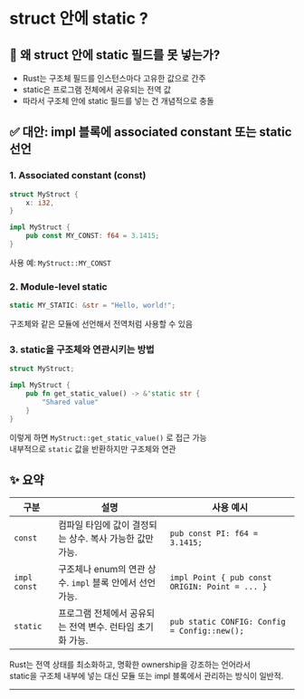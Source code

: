 # struct 안에 static ?

## 🧠 왜 struct 안에 static 필드를 못 넣는가?
- Rust는 구조체 필드를 인스턴스마다 고유한 값으로 간주
- static은 프로그램 전체에서 공유되는 전역 값
- 따라서 구조체 안에 static 필드를 넣는 건 개념적으로 충돌

## ✅ 대안: impl 블록에 associated constant 또는 static 선언

### 1. Associated constant (const)
```rust
struct MyStruct {
    x: i32,
}

impl MyStruct {
    pub const MY_CONST: f64 = 3.1415;
}
```
사용 예: `MyStruct::MY_CONST`

### 2. Module-level static
```rust
static MY_STATIC: &str = "Hello, world!";
```
구조체와 같은 모듈에 선언해서 전역처럼 사용할 수 있음


### 3. static을 구조체와 연관시키는 방법
```rust
struct MyStruct;

impl MyStruct {
    pub fn get_static_value() -> &'static str {
        "Shared value"
    }
}
```
이렇게 하면 `MyStruct::get_static_value()` 로 접근 가능  
내부적으로 `static` 값을 반환하지만 구조체와 연관

## ✨ 요약
| 구분         | 설명                                                                 | 사용 예시                                      |
|--------------|----------------------------------------------------------------------|------------------------------------------------|
| `const`      | 컴파일 타임에 값이 결정되는 상수. 복사 가능한 값만 가능.             | `pub const PI: f64 = 3.1415;`                  |
| `impl const` | 구조체나 enum의 연관 상수. `impl` 블록 안에서 선언 가능.             | `impl Point { pub const ORIGIN: Point = ... }` |
| `static`     | 프로그램 전체에서 공유되는 전역 변수. 런타임 초기화 가능.             | `pub static CONFIG: Config = Config::new();`   |


Rust는 전역 상태를 최소화하고, 명확한 ownership을 강조하는 언어라서  
static을 구조체 내부에 넣는 대신 모듈 또는 impl 블록에서 관리하는 방식이 일반적.

----
